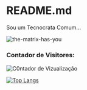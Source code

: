 # README.md

Sou um Tecnocrata Comum...

![the-matrix-has-you](https://user-images.githubusercontent.com/40872405/153966396-a373f490-6f47-499d-8955-46a5d86752bb.gif)

##### <h3> Contador de Visitores: </h3>
![C0ntador de Vizualização](https://profile-counter.glitch.me/carlinhoshk/count.svg)


[![Top Langs](https://github-readme-stats.vercel.app/api/top-langs/?username=carlinhoshk&layout=compact)](https://github.com/anuraghazra/github-readme-stats)


